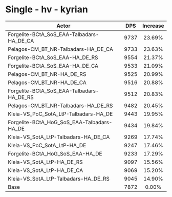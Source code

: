 # Single - hv - kyrian
| Actor | DPS | Increase |
|---|:---:|:---:|
|Forgelite-BCtA_SoS_EAA-Talbadars-HA_DE_CA|9737|23.69%|
|Pelagos-CM_BT_NR-Talbadars-HA_DE_CA|9733|23.63%|
|Forgelite-BCtA_SoS_EAA-HA_DE_RS|9554|21.37%|
|Forgelite-BCtA_SoS_EAA-HA_DE_CA|9533|21.09%|
|Pelagos-CM_BT_NR-HA_DE_RS|9525|20.99%|
|Pelagos-CM_BT_NR-HA_DE_CA|9516|20.88%|
|Forgelite-BCtA_SoS_EAA-Talbadars-HA_DE_RS|9512|20.83%|
|Pelagos-CM_BT_NR-Talbadars-HA_DE_RS|9482|20.45%|
|Kleia-VS_PoC_SotA_LtP-Talbadars-HA_DE|9443|19.95%|
|Forgelite-BCtA_HoG_SoS_EAA-Talbadars-HA_DE|9434|19.84%|
|Kleia-VS_SotA_LtP-Talbadars-HA_DE_CA|9269|17.74%|
|Kleia-VS_PoC_SotA_LtP-HA_DE|9247|17.46%|
|Forgelite-BCtA_HoG_SoS_EAA-HA_DE|9233|17.29%|
|Kleia-VS_SotA_LtP-HA_DE_RS|9097|15.56%|
|Kleia-VS_SotA_LtP-HA_DE_CA|9069|15.20%|
|Kleia-VS_SotA_LtP-Talbadars-HA_DE_RS|9045|14.90%|
|Base|7872|0.00%|

